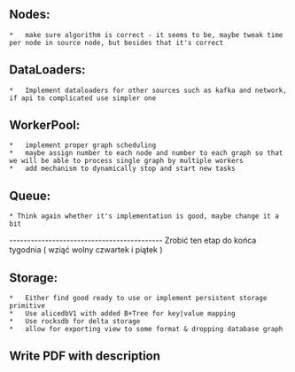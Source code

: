 ## Nodes:
    *   make sure algorithm is correct - it seems to be, maybe tweak time per node in source node, but besides that it's correct

## DataLoaders:
    *   Implement dataloaders for other sources such as kafka and network, if api to complicated use simpler one

## WorkerPool:
    *   implement proper graph scheduling
    *   maybe assign number to each node and number to each graph so that we will be able to process single graph by multiple workers
    *   add mechanism to dynamically stop and start new tasks

## Queue:
    * Think again whether it's implementation is good, maybe change it a bit

------------------------------------------- Zrobić ten etap do końca tygodnia ( wziąć wolny czwartek i piątek )

## Storage:
    *   Either find good ready to use or implement persistent storage primitive
    *   Use alicedbV1 with added B+Tree for key|value mapping
    *   Use rocksdb for delta storage
    *   allow for exporting view to some format & dropping database graph


## Write PDF with description